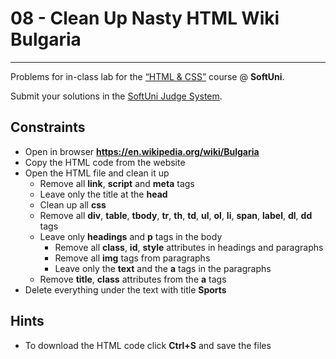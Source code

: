 # 08 - Clean Up Nasty HTML Wiki Bulgaria
------
Problems for in-class lab for the [“HTML & CSS”](https://softuni.bg/trainings/2375/html-and-css-may-2019) course @ **SoftUni**.

Submit your solutions in the [SoftUni Judge System](https://judge.softuni.bg/Contests/1458/HTML-Structure).

## Constraints
* Оpen in browser **https://en.wikipedia.org/wiki/Bulgaria**
* Copy the HTML code from the website
* Open the HTML file and clean it up
    * Remove all **link**, **script** and **meta** tags
    * Leave only the title at the **head**
    * Clean up all **css**    
    * Remove all **div**, **table**, **tbody**, **tr**, **th**, **td**, **ul**, **ol**, **li**, **span**, **label**, **dl**, **dd** tags
    * Leave only **headings** and **p** tags in the body
        * Remove all **class**, **id**, **style** attributes in headings and paragraphs
        * Remove all **img** tags from paragraphs
        * Leave only the **text** and the **a** tags in the paragraphs
    * Remove **title**, **class** attributes from the **a** tags
* Delete everything under the text with title **Sports**

## Hints
* To download the HTML code click **Ctrl+S** and save the files